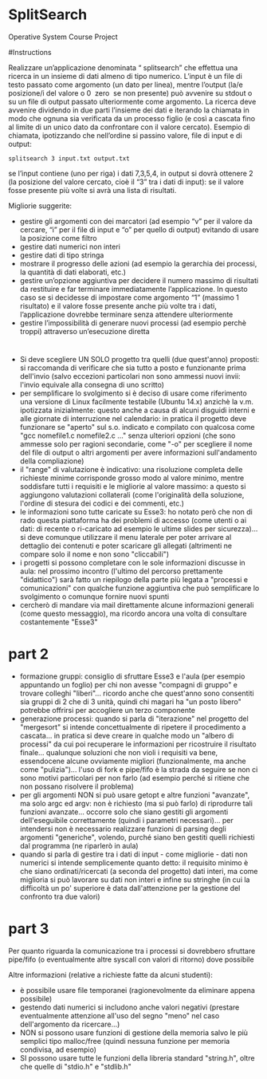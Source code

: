 # SplitSearch
Operative System Course Project

#Instructions

Realizzare un’applicazione denominata “ splitsearch” che effettua una ricerca in un insieme di dati almeno di tipo numerico. L’input è un file di testo passato come argomento (un dato per linea), mentre l’output (la/e posizione/i del valore o 0 ­ zero ­ se non presente) può avvenire su stdout o su un file di output passato ulteriormente come argomento. La ricerca deve avvenire dividendo in due parti l’insieme dei dati e iterando la chiamata in modo che ognuna sia verificata da un processo figlio (e così a cascata fino al limite di un unico dato da confrontare con il valore cercato).
Esempio di chiamata, ipotizzando che nell’ordine si passino valore, file di input e di output:
```
splitsearch 3 input.txt output.txt
```
se l’input contiene (uno per riga) i dati 7,3,5,4, in output si dovrà ottenere 2 (la posizione del valore cercato, cioè il “3” tra i dati di input): se il valore fosse presente più volte si avrà una lista di risultati.

Migliorie suggerite:
  - gestire gli argomenti con dei marcatori (ad esempio “­v” per il valore da cercare, “­i” per il
    file di input e “­o” per quello di output) evitando di usare la posizione come filtro
  - gestire dati numerici non interi
  - gestire dati di tipo stringa
  - mostrare il progresso delle azioni (ad esempio la gerarchia dei processi, la quantità di
    dati elaborati, etc.)
  - gestire un’opzione aggiuntiva per decidere il numero massimo di risultati da restituire e
    far terminare immediatamente l’applicazione. In questo caso se si decidesse di impostare come argomento “1” (massimo 1 risultato) e il valore fosse presente anche più volte tra i dati, l’applicazione dovrebbe terminare senza attendere ulteriormente
  - gestire l’impossibilità di generare nuovi processi (ad esempio perchè troppi) attraverso un’esecuzione diretta

#

- Si deve scegliere UN SOLO progetto tra quelli (due quest'anno) proposti: si raccomanda di verificare che sia tutto a posto e funzionante prima dell'invio (salvo eccezioni particolari non sono ammessi nuovi invii: l'invio equivale alla consegna di uno scritto)
- per semplificare lo svolgimento si è deciso di usare come riferimento una versione di Linux facilmente testabile (Ubuntu 14.x) anzichè la v.m. ipotizzata inizialmente: questo anche a causa di alcuni disguidi interni e alle giornate di interruzione nel calendario: in pratica il progetto deve funzionare se "aperto" sul s.o. indicato e compilato con qualcosa come "gcc nomefile1.c nomefile2.c ..." senza ulteriori opzioni (che sono ammesse solo per ragioni secondarie, come "-o" per scegliere il nome del file di output o altri argomenti per avere informazioni sull'andamento della compliazione)
- il "range" di valutazione è indicativo: una risoluzione completa delle richieste minime corrisponde grosso modo al valore minimo, mentre soddisfare tutti i requisiti e le migliorie al valore massimo: a questo si aggiungono valutazioni collaterali (come l'originalità della soluzione, l'ordine di stesura dei codici e dei commenti, etc.)
- le informazioni sono tutte caricate su Esse3: ho notato però che non di rado questa piattaforma ha dei problemi di accesso (come utenti o ai dati: di recente o ri-caricato ad esempio le ultime slides per sicurezza)... si deve comunque utilizzare il menu laterale per poter arrivare al dettaglio dei contenuti e poter scaricare gli allegati (altrimenti ne compare solo il nome e non sono "cliccabili")
- i progetti si possono completare con le sole informazioni discusse in aula: nel prossimo incontro (l'ultimo del percorso prettamente "didattico") sarà fatto un riepilogo della parte più legata a "processi e comunicazioni" con qualche funzione aggiuntiva che può semplificare lo svolgimento o comunque fornire nuovi spunti
- cercherò di mandare via mail direttamente alcune informazioni generali (come questo messaggio), ma ricordo ancora una volta di consultare costantemente "Esse3"

# part 2

- formazione gruppi: consiglio di sfruttare Esse3 e l'aula (per esempio appuntando un foglio) per chi non avesse "compagni di gruppo" e trovare colleghi "liberi"... ricordo anche che quest'anno sono consentiti sia gruppi di 2 che di 3 unità, quindi chi magari ha "un posto libero" potrebbe offrirsi per accogliere un terzo componente
- generazione processi: quando si parla di "iterazione" nel progetto del "mergesort" si intende concettualmente di ripetere il procedimento a cascata... in pratica si deve creare in qualche modo un "albero di processi" da cui poi recuperare le informazioni per ricostruire il risultato finale... qualunque soluzioni che non violi i requisiti va bene, essendocene alcune ovviamente migliori (funzionalmente, ma anche come "pulizia")... l'uso di fork e pipe/fifo è la strada da seguire se non ci sono motivi particolari per non farlo (ad esempio perché si ritiene che non possano risolvere il problema)
- per gli argomenti NON si può usare getopt e altre funzioni "avanzate", ma solo argc ed argv: non è richiesto (ma si può farlo) di riprodurre tali funzioni avanzate... occorre solo che siano gestiti gli argomenti dell'eseguibile correttamente (quindi i parametri necessari)... per intendersi non è necessario realizzare funzioni di parsing degli argomenti "generiche", volendo, purché siano ben gestiti quelli richiesti dal programma (ne riparlerò in aula)
- quando si parla di gestire tra i dati di input - come migliorie - dati non numerici si intende semplicemente quanto detto: il requisito minimo è che siano ordinati/ricercati (a seconda del progetto) dati interi, ma come miglioria si può lavorare su dati non interi e infine su stringhe (in cui la difficoltà un po' superiore è data dall'attenzione per la gestione del confronto tra due valori)

# part 3

Per quanto riguarda la comunicazione tra i processi si dovrebbero sfruttare pipe/fifo (o eventualmente altre syscall con valori di ritorno) dove possibile

Altre informazioni (relative a richieste fatte da alcuni studenti):
- è possibile usare file temporanei (ragionevolmente da eliminare appena possibile)
- gestendo dati numerici si includono anche valori negativi (prestare eventualmente attenzione all'uso del segno "meno" nel caso dell'argomento da ricercare...)
- NON si possono usare funzioni di gestione della memoria salvo le più semplici  tipo malloc/free (quindi nessuna funzione per memoria condivisa, ad esempio)
- SI possono usare tutte le funzioni della libreria standard "string.h", oltre che quelle di "stdio.h" e "stdlib.h"
